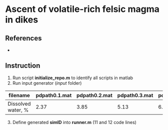 # Ascent of volatile-rich felsic magma in dikes

## References
- 

## Instruction
1. Run script **initialize_repo.m** to identify all scripts in matlab
2. Run input generator (*input* folder)

|filename|pdpath0.1.mat| pdpath0.2.mat| pdpath0.3.mat| pdpath0.4.mat| pdpath0.5.mat| pdpath0.6.mat| pdpath0.7.mat| pdpath0.8.mat| pdpath0.9.mat| pdpath1.0.mat|
|---|---|---|---|---|---|---|---|---|---|---|
|Dissolved water, %|2.37| 3.85| 5.13| 6.23| 8.13| 9.62| 11.15| 12.97| 15.36| 19.02|

3. Define generated **simID** into **runner.m** (11 and 12 code lines)